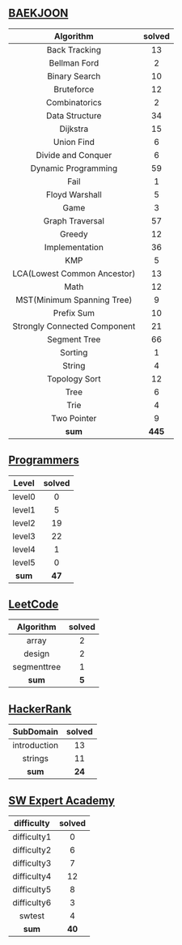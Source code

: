 ## [BAEKJOON](./baekjoon/)
|    Algorithm    | solved |
| :-------------: | :----: |
|Back Tracking|13|
|Bellman Ford|2|
|Binary Search|10|
|Bruteforce|12|
|Combinatorics|2|
|Data Structure|34|
|Dijkstra|15|
|Union Find|6|
|Divide and Conquer|6|
|Dynamic Programming|59|
|Fail|1|
|Floyd Warshall|5|
|Game|3|
|Graph Traversal|57|
|Greedy|12|
|Implementation|36|
|KMP|5|
|LCA(Lowest Common Ancestor)|13|
|Math|12|
|MST(Minimum Spanning Tree)|9|
|Prefix Sum|10|
|Strongly Connected Component|21|
|Segment Tree|66|
|Sorting|1|
|String|4|
|Topology Sort|12|
|Tree|6|
|Trie|4|
|Two Pointer|9|
| **sum** | **445**|

## [Programmers](./programmers/)
|    Level    | solved |
| :-------------: | :----: |
|level0|0|
|level1|5|
|level2|19|
|level3|22|
|level4|1|
|level5|0|
| **sum** | **47**|

## [LeetCode](./leetcode/)
|    Algorithm    | solved |
| :-------------: | :----: |
|array|2|
|design|2|
|segmenttree|1|
| **sum** | **5**|

## [HackerRank](./hackerrank/)
|    SubDomain    | solved |
| :-------------: | :----: |
|introduction|13|
|strings|11|
| **sum** | **24**|

## [SW Expert Academy](./swea/)
|    difficulty    | solved |
| :-------------: | :----: |
|difficulty1|0|
|difficulty2|6|
|difficulty3|7|
|difficulty4|12|
|difficulty5|8|
|difficulty6|3|
|swtest|4|
| **sum** | **40**|

